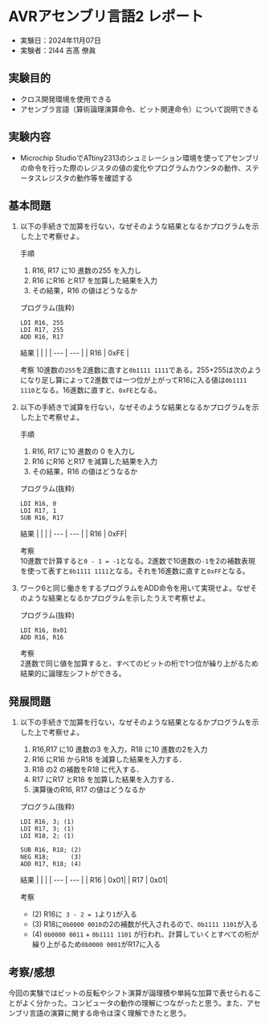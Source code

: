 # AVRアセンブリ言語2 レポート

* 実験日：2024年11月07日
* 実験者：2I44 吉髙 僚眞

## 実験目的
* クロス開発環境を使用できる
* アセンブラ言語（算術論理演算命令、ビット関連命令）について説明できる

## 実験内容
* Microchip StudioでATtiny2313のシュミレーション環境を使ってアセンブリの命令を行った際のレジスタの値の変化やプログラムカウンタの動作、ステータスレジスタの動作等を確認する

## 基本問題


1. 以下の手続きで加算を行ない，なぜそのような結果となるかプログラムを示した上で考察せよ。
   
   手順
   1. R16, R17 に10 進数の255 を入力し
   2. R16 にR16 とR17 を加算した結果を入力
   3. その結果，R16 の値はどうなるか

    プログラム(抜粋)
    ``` armasm
    LDI R16, 255
    LDI R17, 255
    ADD R16, R17
    ```

    結果
    |     |     |
    | --- | --- |
    | R16 | 0xFE |

    考察
    10進数の`255`を2進数に直すと`0b1111 1111`である。255+255は次のようになり足し算によって2進数では一つ位が上がってR16に入る値は`0b1111 1110`となる。16進数に直すと、`0xFE`となる。
    ``` math
    {}
    ```

2.  以下の手続きで減算を行ない，なぜそのような結果となるかプログラムを示した上で考察せよ。
   
    手順
       1. R16, R17 に10 進数の 0 を入力し
       2. R16 にR16 とR17 を減算した結果を入力
       3. その結果，R16 の値はどうなるか

    プログラム(抜粋)
    ``` armasm
    LDI R16, 0
    LDI R17, 1
    SUB R16, R17
    ```

    結果
    |     |     |
    | --- | --- |
    | R16 | 0xFF|

    考察    
    10進数で計算すると`0 - 1 = -1`となる。2進数で10進数の`-1`を2の補数表現を使って表すと`0b1111 1111`となる。それを16進数に直すと`0xFF`となる。
    
3.  ワーク6と同じ働きをするプログラムをADD命令を用いて実現せよ。なぜそのような結果となるかプログラムを示したうえで考察せよ。

    プログラム(抜粋)
    ``` armasm
    LDI R16, 0x01
    ADD R16, R16
    ```
   
    考察    
    2進数で同じ値を加算すると、すべてのビットの桁で1つ位が繰り上がるため結果的に論理左シフトができる。

## 発展問題
1. 以下の手続きで加算を行ない，なぜそのような結果となるかプログラムを示した上で考察せよ。
    1. R16,R17 に10 進数の3 を入力，R18 に10 進数の2を入力
    2. R16 にR16 からR18 を減算した結果を入力する．
    3. R18 の2 の補数をR18 に代入する．
    4. R17 にR17 とR18 を加算した結果を入力する．
    5. 演算後のR16, R17 の値はどうなるか

    プログラム(抜粋)
    ``` armasm
    LDI R16, 3; (1)
    LDI R17, 3; (1)
    LDI R18, 2; (1)

    SUB R16, R18; (2)
    NEG R18;      (3)
    ADD R17, R18; (4)
    ```

    結果
    |     |     |
    | --- | --- |
    | R16 | 0x01|
    | R17 | 0x01|

    考察    
    * (2) R16に` 3 - 2 = 1`より`1`が入る
    * (3) R18に`0b0000 0010`の2の補数が代入されるので、`0b1111 1101`が入る
    * (4) `0b0000 0011` + `0b1111 1101` が行われ、計算していくとすべての桁が繰り上がるため`0b0000 0001`がR17に入る


## 考察/感想
今回の実験ではビットの反転やシフト演算が論理積や単純な加算で表せられることがよく分かった。コンピュータの動作の理解につながったと思う。また、アセンブリ言語の演算に関する命令は深く理解できたと思う。